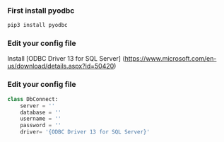 ### First install pyodbc
```bash
pip3 install pyodbc
```

### Edit your config file

Install [ODBC Driver 13 for SQL Server] (https://www.microsoft.com/en-us/download/details.aspx?id=50420)

### Edit your config file
```python
class DbConnect:
    server = ''
    database = ''
    username = ''
    password = ''
    driver= '{ODBC Driver 13 for SQL Server}'
```